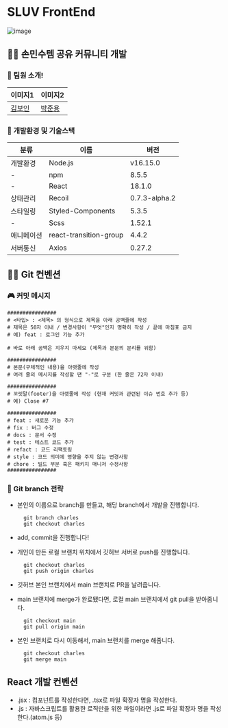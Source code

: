 # SLUV FrontEnd
![image](https://github.com/ezenjun/sluv-react-hybrid/assets/44547064/c1594312-7e6e-4a22-a684-f2b608cdab86)

## 🤰🏻 손민수템 공유 커뮤니티 개발

### 👻 팀원 소개!

| 이미지1                               | 이미지2                              |
| ------------------------------------- | ------------------------------------ |
| [김보인](https://github.com/Boin-Kau) | [박준용](https://github.com/ezenjun) |

### 🥾 개발환경 및 기술스택

| 분류       | 이름                   | 버전          |
| ---------- | ---------------------- | ------------- |
| 개발환경   | Node.js                | v16.15.0      |
| -          | npm                    | 8.5.5         |
| -          | React                  | 18.1.0        |
| 상태관리   | Recoil                 | 0.7.3-alpha.2 |
| 스타일링   | Styled-Components      | 5.3.5         |
| -          | Scss                   | 1.52.1        |
| 애니메이션 | react-transition-group | 4.4.2         |
| 서버통신   | Axios                  | 0.27.2        |

## 👐🏻 Git 컨벤션

### 🎮 커밋 메시지

```
################
# <타입> : <제목> 의 형식으로 제목을 아래 공백줄에 작성
# 제목은 50자 이내 / 변경사항이 "무엇"인지 명확히 작성 / 끝에 마침표 금지
# 예) feat : 로그인 기능 추가

# 바로 아래 공백은 지우지 마세요 (제목과 본문의 분리를 위함)

################
# 본문(구체적인 내용)을 아랫줄에 작성
# 여러 줄의 메시지를 작성할 땐 "-"로 구분 (한 줄은 72자 이내)

################
# 꼬릿말(footer)을 아랫줄에 작성 (현재 커밋과 관련된 이슈 번호 추가 등)
# 예) Close #7

################
# feat : 새로운 기능 추가
# fix : 버그 수정
# docs : 문서 수정
# test : 테스트 코드 추가
# refact : 코드 리팩토링
# style : 코드 의미에 영향을 주지 않는 변경사항
# chore : 빌드 부분 혹은 패키지 매니저 수정사항
################
```

### 🎹 Git branch 전략

-   본인의 이름으로 branch를 만들고, 해당 branch에서 개발을 진행합니다.
    ```
      git branch charles
      git checkout charles
    ```
-   add, commit을 진행합니다!
-   개인이 만든 로컬 브랜치 위치에서 깃허브 서버로 push를 진행합니다.

    ```
      git checkout charles
      git push origin charles
    ```

-   깃허브 본인 브랜치에서 main 브랜치로 PR을 날려줍니다.
-   main 브랜치에 merge가 완료됐다면, 로컬 main 브랜치에서 git pull을 받아줍니다.
    ```
      git checkout main
      git pull origin main
    ```
-   본인 브랜치로 다시 이동해서, main 브랜치를 merge 해줍니다.
    ```
      git checkout charles
      git merge main
    ```

## React 개발 컨벤션

-   .jsx : 컴포넌트를 작성한다면, .tsx로 파일 확장자 명을 작성한다.
-   .js : 자바스크립트를 활용한 로직만을 위한 파일이라면 .js로 파일 확장자 명을 작성한다.(atom.js 등)
